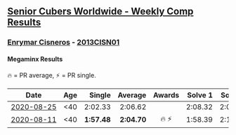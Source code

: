 <style>table {white-space: nowrap;}</style>

## [Senior Cubers Worldwide - Weekly Comp Results](/scw-comp/results/)
### [Enrymar Cisneros](README.md) - [2013CISN01](https://www.worldcubeassociation.org/persons/2013CISN01?event=minx)
#### Megaminx Results

<span style="white-space: nowrap;">🔥 = PR average</span>, <span style="white-space: nowrap;">⚡ = PR single</span>.

| Date | Age | Single | Average | Awards | Solve 1 | Solve 2 | Solve 3 | Solve 4 | Solve 5 | Video |
| :--: | :--: | --: | --: | :--: | --: | --: | --: | --: | --: | :-- |
| [2020-08-25](../../results/2020-08-25/minx.md) | <40 | 2:02.33 | 2:06.62 |  | 2:08.32 | 2:03.49 | 2:02.33 | 2:13.28 | 2:08.06 | [Desktop](https://www.facebook.com/events/2812216602434889/permalink/2818472751809274) / [Mobile](https://m.facebook.com/events/2812216602434889?view=permalink&id=2818472751809274) |
| [2020-08-11](../../results/2020-08-11/minx.md) | <40 | **1:57.48** | **2:04.70** | 🔥 ⚡ | 1:58.39 | 2:13.71 | 2:02.00 | **1:57.48** | 2:17.05 | [Desktop](https://www.facebook.com/events/338631130511019/permalink/343518013355664) / [Mobile](https://m.facebook.com/events/338631130511019?view=permalink&id=343518013355664) |


<!-- Global site tag (gtag.js) - Google Analytics -->
<script async src="https://www.googletagmanager.com/gtag/js?id=UA-86348435-3"></script>
<script>window.dataLayer = window.dataLayer || []; function gtag() {dataLayer.push(arguments);} gtag('js', new Date()); gtag('config', 'UA-86348435-3');</script>
